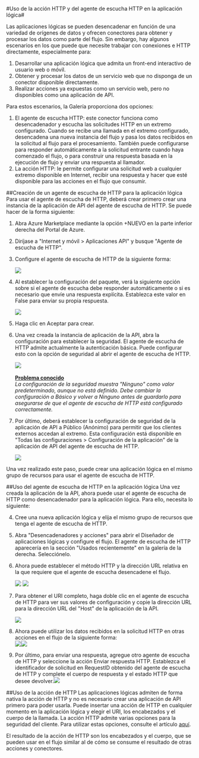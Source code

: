 <properties
   pageTitle="Conector y agente de escucha de HTTP"
   description="Uso de la acción HTTP y del agente de escucha HTTP en la aplicación lógica"
   services="app-service\logic"
   documentationCenter=".net,nodejs,java"
   authors="anuragdalmia"
   manager="dwrede"
   editor=""/>

<tags
   ms.service="app-service-logic"
   ms.devlang="multiple"
   ms.topic="article"
   ms.tgt_pltfrm="na"
   ms.workload="integration"
   ms.date="07/02/2015"
   ms.author="prkumar"/>


#Uso de la acción HTTP y del agente de escucha HTTP en la aplicación lógica#

Las aplicaciones lógicas se pueden desencadenar en función de una variedad de orígenes de datos y ofrecen conectores para obtener y procesar los datos como parte del flujo. Sin embargo, hay algunos escenarios en los que puede que necesite trabajar con conexiones e HTTP directamente, especialmente para:

1.	Desarrollar una aplicación lógica que admita un front-end interactivo de usuario web o móvil.
2.	Obtener y procesar los datos de un servicio web que no disponga de un conector disponible directamente.
3.	Realizar acciones ya expuestas como un servicio web, pero no disponibles como una aplicación de API.


Para estos escenarios, la Galería proporciona dos opciones:

1. El agente de escucha HTTP: este conector funciona como desencadenador y escucha las solicitudes HTTP en un extremo configurado. Cuando se recibe una llamada en el extremo configurado, desencadena una nueva instancia del flujo y pasa los datos recibidos en la solicitud al flujo para el procesamiento. También puede configurarse para responder automáticamente a la solicitud entrante cuando haya comenzado el flujo, o para construir una respuesta basada en la ejecución de flujo y enviar una respuesta al llamador.
2.	La acción HTTP: le permite configurar una solicitud web a cualquier extremo disponible en Internet, recibir una respuesta y hacer que esté disponible para las acciones en el flujo que consumir.

##Creación de un agente de escucha de HTTP para la aplicación lógica
Para usar el agente de escucha de HTTP, deberá crear primero crear una instancia de la aplicación de API del agente de escucha de HTTP. Se puede hacer de la forma siguiente:

1.	Abra Azure Marketplace mediante la opción +NUEVO en la parte inferior derecha del Portal de Azure.
2.	Diríjase a "Internet y móvil > Aplicaciones API" y busque "Agente de escucha de HTTP".
3.	Configure el agente de escucha de HTTP de la siguiente forma:

	![][1]

4.	Al establecer la configuración del paquete, verá la siguiente opción sobre si el agente de escucha debe responder automáticamente o si es necesario que envíe una respuesta explícita. Establezca este valor en False para enviar su propia respuesta.

	![][2]

5.	Haga clic en Aceptar para crear.
6.	Una vez creada la instancia de aplicación de la API, abra la configuración para establecer la seguridad. El agente de escucha de HTTP admite actualmente la autenticación básica. Puede configurar esto con la opción de seguridad al abrir el agente de escucha de HTTP.

	![][3] <br> <br> <b><u>Problema conocido</u></b><br> *La configuración de la seguridad muestra "Ninguno" como valor predeterminado, aunque no está definido. Debe cambiar la configuración a Básico y volver a Ninguno antes de guardarlo para asegurarse de que el agente de escucha de HTTP está configurado correctamente.*

7. Por último, deberá establecer la configuración de seguridad de la aplicación de API a Público (Anónimo) para permitir que los clientes externos accedan al extremo. Esta configuración está disponible en "Todas las configuraciones > Configuración de la aplicación" de la aplicación de API del agente de escucha de HTTP.

	![][10]

Una vez realizado este paso, puede crear una aplicación lógica en el mismo grupo de recursos para usar el agente de escucha de HTTP.

##Uso del agente de escucha de HTTP en la aplicación lógica
Una vez creada la aplicación de la API, ahora puede usar el agente de escucha de HTTP como desencadenador para la aplicación lógica. Para ello, necesita lo siguiente:

4.	Cree una nueva aplicación lógica y elija el mismo grupo de recursos que tenga el agente de escucha de HTTP.
5.	Abra "Desencadenadores y acciones" para abrir el Diseñador de aplicaciones lógicas y configure el flujo. El agente de escucha de HTTP aparecería en la sección "Usados recientemente" en la galería de la derecha. Selecciónelo.
6.	Ahora puede establecer el método HTTP y la dirección URL relativa en la que requiere que el agente de escucha desencadene el flujo.<br>

	![][4] ![][5]

7.	Para obtener el URI completo, haga doble clic en el agente de escucha de HTTP para ver sus valores de configuración y copie la dirección URL para la dirección URL del "Host" de la aplicación de la API.


	![][6]
8.	Ahora puede utilizar los datos recibidos en la solicitud HTTP en otras acciones en el flujo de la siguiente forma:<br>![][7]![][8]
9.	Por último, para enviar una respuesta, agregue otro agente de escucha de HTTP y seleccione la acción Enviar respuesta HTTP. Establezca el identificador de solicitud en RequestID obtenido del agente de escucha de HTTP y complete el cuerpo de respuesta y el estado HTTP que desee devolver.![][9]

##Uso de la acción de HTTP
Las aplicaciones lógicas admiten de forma nativa la acción de HTTP y no es necesario crear una aplicación de API primero para poder usarla. Puede insertar una acción de HTTP en cualquier momento en la aplicación lógica y elegir el URI, los encabezados y el cuerpo de la llamada. La acción HTTP admite varias opciones para la seguridad del cliente. Para utilizar estas opciones, consulte el artículo [aquí](http://aka.ms/logicapphttpauth).

El resultado de la acción de HTTP son los encabezados y el cuerpo, que se pueden usar en el flujo similar al de cómo se consume el resultado de otras acciones y conectores.

<!--Image references-->
[1]: ./media/app-service-logic-connector-http/1.png
[2]: ./media/app-service-logic-connector-http/2.png
[3]: ./media/app-service-logic-connector-http/3.png
[4]: ./media/app-service-logic-connector-http/4.png
[5]: ./media/app-service-logic-connector-http/5.png
[6]: ./media/app-service-logic-connector-http/6.png
[7]: ./media/app-service-logic-connector-http/7.png
[8]: ./media/app-service-logic-connector-http/8.png
[9]: ./media/app-service-logic-connector-http/9.png
[10]: ./media/app-service-logic-connector-http/10.png

<!---HONumber=August15_HO6-->